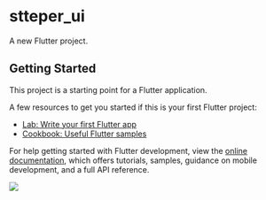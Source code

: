 # stteper_ui

A new Flutter project.

## Getting Started

This project is a starting point for a Flutter application.

A few resources to get you started if this is your first Flutter project:

- [Lab: Write your first Flutter app](https://docs.flutter.dev/get-started/codelab)
- [Cookbook: Useful Flutter samples](https://docs.flutter.dev/cookbook)

For help getting started with Flutter development, view the
[online documentation](https://docs.flutter.dev/), which offers tutorials,
samples, guidance on mobile development, and a full API reference.

</p>
<img src="https://user-images.githubusercontent.com/114208599/224358843-31c7b67f-c584-486d-85f5-5e35c0d655b1.mp4";
<p>



